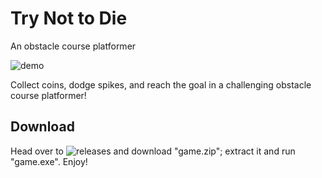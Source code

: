 # Try Not to Die
An obstacle course platformer

![demo](https://github.com/pblpbl1024/try-not-to-die/blob/master/media/demo.gif)

Collect coins, dodge spikes, and reach the goal in a challenging obstacle course platformer!

## Download
Head over to ![releases](github.com/pblpbl1024/try-not-to-die/releases) and download "game.zip"; extract it and run "game.exe". Enjoy!
